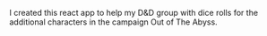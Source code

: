 I created this react app to help my D&D group with dice rolls for the additional characters in the campaign Out of The Abyss.